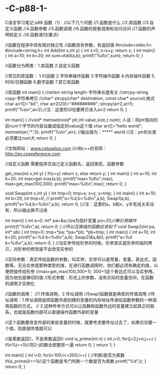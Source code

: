 # -C-p88-1-
C语言学习笔记  p88 函数（1）
//以下几个问题
//1.函数是什么
//2.库函数
//3.自定义函数
//4.函数参数
//5.函数调用
//6.函数的嵌套调用和访问访问
//7.函数的声明和定义
//8.函数递归(重点)

//函数在程序中具有相对独立性
//函数具有参数，有返回值
#include<stdio.h>
#include<string.h>
int Add(int x,int y)
{
    int z=0;
    z=x+y;
    return z;
}
int main()
{
    int a=10;
    int b=20;
    int sum=Add(a,b);
    printf("%d\n",sum);
    return 0;
}

//函数分为两类：1.库函数 2.自定义函数

//常见的库函数：
1.IO函数
2.字符串操作函数
3.字符操作函数
4.内存操作函数
5.时间/日期函数
6.数字函数
7.其它库函数

//库函数
int main()
{
    //strlen-string length-字符串长度有关
    //strcpy-string copy-字符串拷贝
    //char* strcpy(char* destination, const char* source);格式
    char arr1[]="bit";
    char arr2[20]="#########";
    strcpy(arr2,arr1);
    printf("%s\n",arr2);//注：这里的\0也要拷贝进入arr2
    return 0;
}

int main()
{
    //void* memset(void* ptr,int value,size_t num);  人话：将ptr指向的前num个字节的内容设置成指定的value这个值
    char arr[]="hello world";
    memset(arr,'*',5);
    printf("%s\n",arr);
    //输出值为：***** world
    //注：ptr的长度必须要比num大
    return 0;
}

//文档网站：    www.cplusplus.com
//c和c++的官网：http://en.cppreference.com

//自定义函数
需要程序员自己定义函数名，返回类型，函数参数

get_max(int x,int y)
{
    if(x>y)
        return x;
    else
        return y;
}
int main()
{
    int a=10;
    int b=20;
    int max=get max(a,b);
    printf("max=%d\n",max);
    max=get_max(100,300);
    printf("max=%d\n",max);
    return 0;
}

void Swap(int x,int y)
{
    int tmp=0;
    tmp=x;
    x=y;
    y=tmp;
}
int main()
{
    int a=10;
    int b=20;
    int tmp=0;
    //
    printf("a=%d,b=%d\n",a,b);
    Swap1(a,b);
    printf("a=%d,b=%d\n",a,b);
    return 0;
}//注：这里的a，b和x，y半毛钱关系没有，所以输出换不过来

int main()
{
    int a=0;
    int* pa=&a;//pa为指针变量
    *pa=20;//解引用操作
    printrf("%d\n",a);
    return 0;
}
//所以互换值的函数应该如下
void Swap2(int* pa, int* pb)
{
    int tmp=0;
    tmp=*pa;
    *pa=*pb;
    *pb=tmp;
}
int main()
{
    int a=10;
    int b=20;
    printf("a=%d b=%d\n",a,b);
    Swap2(&a,&b);
    printf("a=%d b=%d\n",a,b);
    return 0;
}
//当实参传给形参的时候，形参其实是形参的临时拷贝，对形参的修改是不会改变实参的

//实际参数：真实传给函数的参数，叫实参，实参可以是常量，变量，表达式，函数等。无论实参是那种类型的值，在进行函数调用时，他们都必须有确定的值，以便把值传给形参
//max=get_max(100,300+1);  300+1这个表达式可以当实参用，因为他也是确切的值
//形式参数：形式上的参数，没有实际的变量空间，在函数的调用才实例化


//函数的调用：
//1.传值调用，2.传址调用
//Swap1函数就是典型的传值调用
//传址调用：1.传址调用是把函数外部创建的变量的内存地址传递给函数参数的一种调用函数的方式。
//        2.这种传参方式可以让函数和函数外边的变量建立起真正的联系，也就是函数内部可以直接操作函数外部的变量
          
//这个函数要改变外部的某些变量的时候，就要考虑要传址过去了，如果仅仅要一个值，则直接传值就可以

//是素数返回1，不是素数返回0
void is_prime(int n)
{
    int j=0;
    for(j=2;j<n;j++)
    {
        if(n%j==0)//将2-j的数全部整除一遍
            return 0;
    }
    return 1;
}

int main()
{
    int i=0;
    for(i=100;i<=200;i++)
    {
        //判断i是否为素数
        if(is_prime(i)==1)//这个函数是专门判断一个数是否为素数
            printf("%d",i);
    }
    return 0;
}
